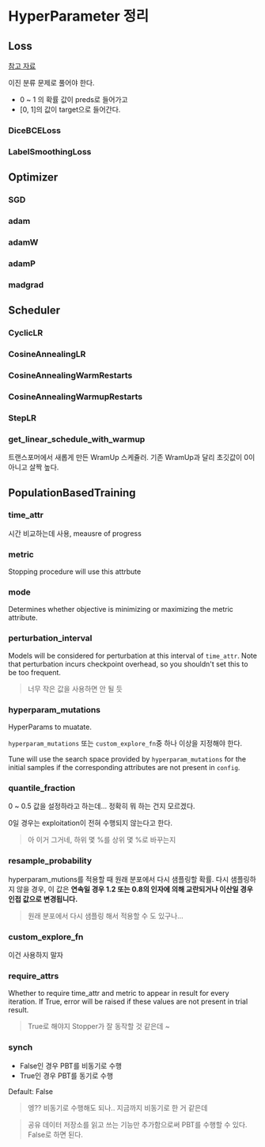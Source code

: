 # HyperParameter 정리

## Loss

[참고 자료](https://www.kaggle.com/bigironsphere/loss-function-library-keras-pytorch)

이진 분류 문제로 풀어야 한다.

- 0 ~ 1 의 확률 값이 preds로 들어가고
- [0, 1]의 값이 target으로 들어간다.

### DiceBCELoss

### LabelSmoothingLoss

## Optimizer

### SGD

### adam

### adamW

### adamP

### madgrad

## Scheduler

### CyclicLR

### CosineAnnealingLR

### CosineAnnealingWarmRestarts

### CosineAnnealingWarmupRestarts

### StepLR

### get_linear_schedule_with_warmup

트랜스포머에서 새롭게 만든 WramUp 스케쥴러. 기존 WramUp과 달리 초깃값이 0이 아니고 살짝 높다.

## PopulationBasedTraining

### time_attr

시간 비교하는데 사용, meausre of progress

### metric

Stopping procedure will use this attrbute

### mode

Determines whether objective is minimizing or maximizing the metric attribute.

### perturbation_interval

Models will be considered for perturbation at this interval of `time_attr`. Note that perturbation incurs checkpoint overhead, so you shouldn't set this to be too frequent.

> 너무 작은 값을 사용하면 안 될 듯

### hyperparam_mutations

HyperParams to muatate.

`hyperparam_mutations` 또는 `custom_explore_fn`중 하나 이상을 지정해야 한다.

Tune will use the search space provided by `hyperparam_mutations` for the initial samples if the corresponding attributes are not present in `config`.

### quantile_fraction

0 ~ 0.5 값을 설정하라고 하는데... 정확히 뭐 하는 건지 모르겠다.

0일 경우는 exploitation이 전혀 수행되지 않는다고 한다.

> 아 이거 그거네, 하위 몇 %를 상위 몇 %로 바꾸는지

### resample_probability

hyperparam_mutions를 적용할 때 원래 분포에서 다시 샘플링할 확률. 다시 샘플링하지 않을 경우, 이 값은 **연속일 경우 1.2 또는 0.8의 인자에 의해 교란되거나 이산일 경우 인접 값으로 변경됩니다.**

> 원래 분포에서 다시 샘플링 해서 적용할 수 도 있구나...

### custom_explore_fn

이건 사용하지 말자

### require_attrs

Whether to require time_attr and metric to appear in result for every iteration. If True, error will be raised if these values are not present in trial result.

> True로 해야지 Stopper가 잘 동작할 것 같은데 ~ 

### synch

- False인 경우 PBT를 비동기로 수행
- True인 경우 PBT를 동기로 수행

Default: False

> 엥?? 비동기로 수행해도 되나.. 지금까지 비동기로 한 거 같은데

> 공유 데이터 저장소를 읽고 쓰는 기능만 추가함으로써 PBT를 수행할 수 있다. False로 하면 된다.

